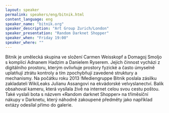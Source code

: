 ```yaml
---
layout: speaker
permalink: speakers/eng/bitnik.html
content_language: eng
speaker_name: "bitnik.org"
speaker_description: "Art Group Zurich/London"
speaker_presentation: "Random Darknet Shopper"
speaker_when: "Friday 19:00"
speaker_where: ""
---
```


Bitnik je umělecká skupina ve složení Carmen Weisskopf a Domagoj Smoljo s komplici Adnanem Hadzim a Danielem Ryserem. Jejich činnost vycházi z digitálního prostoru, kterým ovlivňuje prostory fyzické a často úmyselně uplatňují ztrátu kontroly a tím zpochybňují zavedené struktury a mechanismy. Na počátku roku 2013 !Mediengruppe Bitnik poslala zásilku zakladateli WikiLeaks Julianu Assangovi na ekvádorské velvyslanectví. Balík obsahoval kameru, která vysílala živě na internet celou svou cestu poštou. Také vyslali bota s názvem «Random darknet Shopper» na tříměsíční nákupy v Darknetu, který náhodně zakoupené předměty jako například extázy odesílal přímo do galerie.
